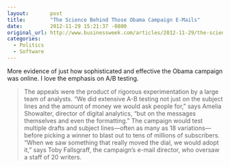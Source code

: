```yaml
---
layout:       post
title:        "The Science Behind Those Obama Campaign E-Mails"
date:         2012-11-29 15:21:37 -0800
original_url: http://www.businessweek.com/articles/2012-11-29/the-science-behind-those-obama-campaign-e-mails
categories:
  - Politics
  - Software
---
```


More evidence of just how sophisticated and effective the Obama campaign was online. I love the emphasis on A/B testing.

 > The appeals were the product of rigorous experimentation by a large team of analysts. “We did extensive A-B testing not just on the subject lines and the amount of money we would ask people for,” says Amelia Showalter, director of digital analytics, “but on the messages themselves and even the formatting.” The campaign would test multiple drafts and subject lines—often as many as 18 variations—before picking a winner to blast out to tens of millions of subscribers. “When we saw something that really moved the dial, we would adopt it,” says Toby Fallsgraff, the campaign’s e-mail director, who oversaw a staff of 20 writers.

